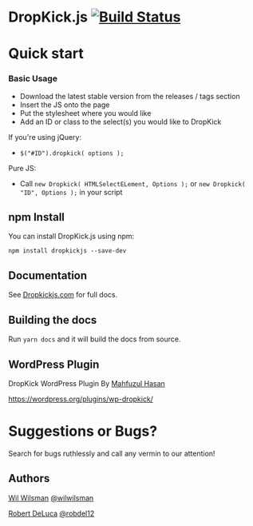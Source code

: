 # DropKick.js [![Build Status](https://travis-ci.org/Robdel12/DropKick.svg?branch=master)](https://travis-ci.org/Robdel12/DropKick)

# Quick start

### Basic Usage

- Download the latest stable version from the releases / tags section
- Insert the JS onto the page
- Put the stylesheet where you would like
- Add an ID or class to the select(s) you would like to DropKick

If you're using jQuery:
- `$("#ID").dropkick( options );`

Pure JS:
- Call `new Dropkick( HTMLSelectELement, Options );` or `new Dropkick( "ID", Options );` in your script

## npm Install

You can install DropKick.js using npm:

`npm install dropkickjs --save-dev`

## Documentation

See [Dropkickjs.com](http://dropkickjs.com) for full docs.

## Building the docs

Run `yarn docs` and it will build the docs from source.

## WordPress Plugin
DropKick WordPress Plugin By [Mahfuzul Hasan](http://www.mahfuzulhasan.com/)

https://wordpress.org/plugins/wp-dropkick/

Suggestions or Bugs?
====================

Search for bugs ruthlessly and call any vermin to our attention!

## Authors
[Wil Wilsman](http://wilwilsman.com) [@wilwilsman](http://twitter.com/wilwilsman)

[Robert DeLuca](http://robert-deluca.com) [@robdel12](http://twitter.com/robdel12)
